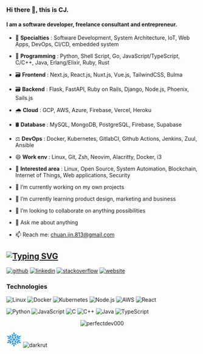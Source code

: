 ### Hi there 👋, this is CJ.

<!--
**chuanjin/chuanjin** is a ✨ _special_ ✨ repository because its `README.md` (this file) appears on your GitHub profile.
-->

#### I am a software developer, freelance consultant and entrepreneur.

- 🥇 <b>Specialties</b> : Software Development, System Architecture, IoT, Web Apps, DevOps, CI/CD, embedded system
- 💽 <b>Programming</b> : Python, Shell Script, Go, JavaScript/TypeScript, C/C++, Java, Erlang/Elixir, Ruby, Rust
- 🗃 <b>Frontend</b> : Next.js, React.js, Nuxt.js, Vue.js, TailwindCSS, Bulma
- 🗃 <b>Backend</b> : Flask, FastAPI, Ruby on Rails, Django, Node.js, Phoenix, Sails.js
- 🌧 <b>Cloud</b> : GCP, AWS, Azure, Firebase, Vercel, Heroku
- 🛢 <b>Database</b> : MySQL, MongoDB, PostgreSQL, Firebase, Supabase
- ⚖ <b>DevOps</b> : Docker, Kubernetes, GitlabCI, Github Actions, Jenkins, Zuul, Ansible
- 😄 <b>Work env</b> : Linux, Git, Zsh, Neovim, Alacritty, Docker, i3
- 🛵 <b>Interested area</b> : Linux, Open Source, System Automation, Blockchain, Internet of Things, Web applications, Security

- 🔭 I’m currently working on my own projects 
- 🌱 I’m currently learning product design, marketing and business
- 👯 I’m looking to collaborate on anything possibilities
- 💬 Ask me about anything 
- 📫 Reach me: chuan.jin.813@gmail.com


[![Typing SVG](https://readme-typing-svg.herokuapp.com?font=source+code+pro&color=7C22F7&vCenter=true&width=500&lines=It+is+never+too+old+to+learn;Fortune+favors+the+bold)](https://git.io/typing-svg)
----------------------

[<img src='https://cdn.jsdelivr.net/npm/simple-icons@3.0.1/icons/github.svg' alt='github' height='40'>](https://github.com/chuanjin)  [<img src='https://cdn.jsdelivr.net/npm/simple-icons@3.0.1/icons/linkedin.svg' alt='linkedin' height='40'>](https://www.linkedin.com/in/chuanjin//)  [<img src='https://cdn.jsdelivr.net/npm/simple-icons@3.0.1/icons/stackoverflow.svg' alt='stackoverflow' height='40'>](https://stackoverflow.com/users/3238064/chuan)  [<img src='https://cdn.jsdelivr.net/npm/simple-icons@3.0.1/icons/icloud.svg' alt='website' height='40'>](https://chuanjin.me/)  



### Technologies

![Linux](https://img.shields.io/badge/-Linux-000?&logo=Linux)
![Docker](https://img.shields.io/badge/-Docker-000?&logo=Docker)
![Kubernetes](https://img.shields.io/badge/-Kubernetes-000?&logo=Kubernetes)
![Node.js](https://img.shields.io/badge/-Node.js-000?&logo=node.js)
![AWS](https://img.shields.io/badge/-AWS-000?&logo=Amazon-AWS&logoColor=F90)
![React](https://img.shields.io/badge/-React-000?&logo=React)
<!--
![Redis](https://img.shields.io/badge/-Redis-000?&logo=Redis)
![PyTorch](https://img.shields.io/badge/-PyTorch-000?&logo=PyTorch)
![Spring](https://img.shields.io/badge/-Spring-000?&logo=Spring)
![TensorFlow](https://img.shields.io/badge/-TensorFlow-000?&logo=TensorFlow)
-->
![Python](https://img.shields.io/badge/-Python-000?&logo=Python)
![JavaScript](https://img.shields.io/badge/-JavaScript-000?&logo=JavaScript)
![C](https://img.shields.io/badge/-C-000?&logo=C)
![C++](https://img.shields.io/badge/-C++-000?&logo=c%2b%2b&logoColor=00599C)
![Java](https://img.shields.io/badge/-Java-000?&logo=Java&logoColor=007396)
![TypeScript](https://img.shields.io/badge/-TypeScript-000?&logo=TypeScript)
<!--
![SQL](https://img.shields.io/badge/-SQL-000?&logo=MySQL)
![Swift](https://img.shields.io/badge/-Swift-000?&logo=Swift)
-->




<p align="center" style="margin-bottom: 10px;"><img src="https://github-profile-trophy.vercel.app/?username=chuanjin&column=7&theme=nord" alt="perfectdev000" /></p>

<!--
<p align="center">
  <img src = "https://github-readme-stats.vercel.app/api?username=chuanjin&show_icons=true&include_all_commits=true&theme=tokyonight">
  <img src = "https://github-readme-stats.vercel.app/api/top-langs/?username=chuanjin&langs_count=8&layout=compact&theme=tokyonight&include_all_commits=true">
</p>

<a href="https://github.com/perfectdev000/perfectdev000">
  <img alt="Activity Graph" src="https://activity-graph.herokuapp.com/graph?username=chuanjin&bg_color=22222E&color=DDDD66&line=00FFFF&point=0000FF"/>
</a>


![GitHub metrics](https://metrics.lecoq.io/chuanjin)  


![Profile views](https://gpvc.arturio.dev/chuanjin)  
-->



<p align="left">
  <a href='https://archiveprogram.github.com/'><img src='https://raw.githubusercontent.com/acervenky/animated-github-badges/master/assets/acbadge.gif' width='40' height='40'></a>
  <img src="https://komarev.com/ghpvc/?username=chuanjin&label=Profile%20views&color=0e75b6&style=flat" alt="darkrut" />

</p>

 
